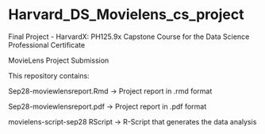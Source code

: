 # Harvard_DS_Movielens_cs_project

Final Project - HarvardX: PH125.9x Capstone Course for the Data Science Professional Certificate

MovieLens Project Submission

This repository contains:

Sep28-moviewlensreport.Rmd -> Project report in .rmd format

Sep28-moviewlensreport.pdf -> Project report in .pdf format

movielens-script-sep28 RScript -> R-Script that generates the data analysis
